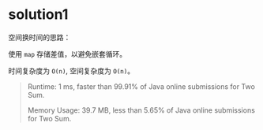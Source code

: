 # solution1

空间换时间的思路：

使用 `map` 存储差值，以避免嵌套循环。

时间复杂度为 `O(n)`, 空间复杂度为 `O(n)`。

> Runtime: 1 ms, faster than 99.91% of Java online submissions for Two Sum.
>
> Memory Usage: 39.7 MB, less than 5.65% of Java online submissions for Two Sum.
